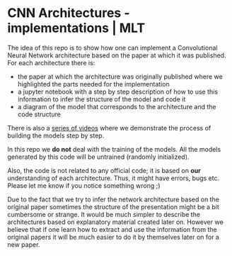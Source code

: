 # CNN Architectures - implementations | MLT
The idea of this repo is to show how one can implement a Convolutional Neural Network architecture based on the paper at which it was published. For each architecture there is:

- the paper at which the architecture was originally published where we highlighted the parts needed for the implementation
- a jupyter notebook with a step by step description of how to use this information to infer the structure of the model and code it
- a diagram of the model that corresponds to the architecture and the code structure

There is also a [series of videos](https://www.youtube.com/watch?v=rFpzCPcI6O0&list=PLaPdEEY26UXyE3UchW0C742xh542yh0yI) where we demonstrate the process of building the models step by step.

In this repo we **do not** deal with the training of the models.
All the models generated by this code will be untrained (randomly initialized).

Also, the code is not related to any official code; it is based on **our** understanding of each architecture.
Thus, it might have errors, bugs etc. Please let me know if you notice something wrong ;)

Due to the fact that we try to infer the network architecture based on the original paper sometimes the structure of the presentation might be a bit cumbersome or strange.
It would be much simpler to describe the architectures based on explanatory material created later on.
However we believe that if one learn how to extract and use the information from the original papers it will be much easier to do it by themselves later on for a new paper.
